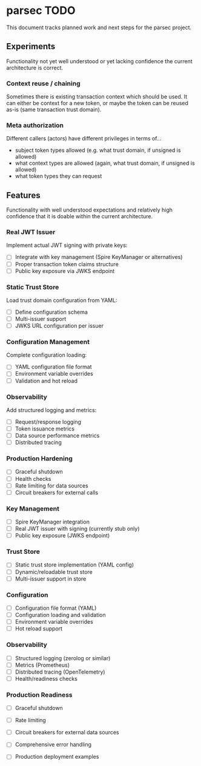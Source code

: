 # parsec TODO

This document tracks planned work and next steps for the parsec project.

## Experiments
Functionality not yet well understood or yet lacking confidence the current architecture is correct.

### Context reuse / chaining
Sometimes there is existing transaction context which should be used. It can either be context for a new token, or maybe the token can be reused as-is (same transaction trust domain).

### Meta authorization
Different callers (actors) have different privileges in terms of...

- subject token types allowed (e.g. what trust domain, if unsigned is allowed)
- what context types are allowed (again, what trust domain, if unsigned is allowed)
- what token types they can request

## Features
Functionality with well understood expectations and relatively high confidence that it is doable within the current architecture.

### Real JWT Issuer
Implement actual JWT signing with private keys:
- [ ] Integrate with key management (Spire KeyManager or alternatives)
- [ ] Proper transaction token claims structure
- [ ] Public key exposure via JWKS endpoint

### Static Trust Store
Load trust domain configuration from YAML:
- [ ] Define configuration schema
- [ ] Multi-issuer support
- [ ] JWKS URL configuration per issuer

### Configuration Management
Complete configuration loading:
- [ ] YAML configuration file format
- [ ] Environment variable overrides
- [ ] Validation and hot reload

### Observability
Add structured logging and metrics:
- [ ] Request/response logging
- [ ] Token issuance metrics
- [ ] Data source performance metrics
- [ ] Distributed tracing

### Production Hardening
- [ ] Graceful shutdown
- [ ] Health checks
- [ ] Rate limiting for data sources
- [ ] Circuit breakers for external calls

### Key Management
- [ ] Spire KeyManager integration
- [ ] Real JWT issuer with signing (currently stub only)
- [ ] Public key exposure (JWKS endpoint)

### Trust Store
- [ ] Static trust store implementation (YAML config)
- [ ] Dynamic/reloadable trust store
- [ ] Multi-issuer support in store

### Configuration
- [ ] Configuration file format (YAML)
- [ ] Configuration loading and validation
- [ ] Environment variable overrides
- [ ] Hot reload support

### Observability
- [ ] Structured logging (zerolog or similar)
- [ ] Metrics (Prometheus)
- [ ] Distributed tracing (OpenTelemetry)
- [ ] Health/readiness checks

### Production Readiness
- [ ] Graceful shutdown
- [ ] Rate limiting
- [ ] Circuit breakers for external data sources
- [ ] Comprehensive error handling
- [ ] Production deployment examples

